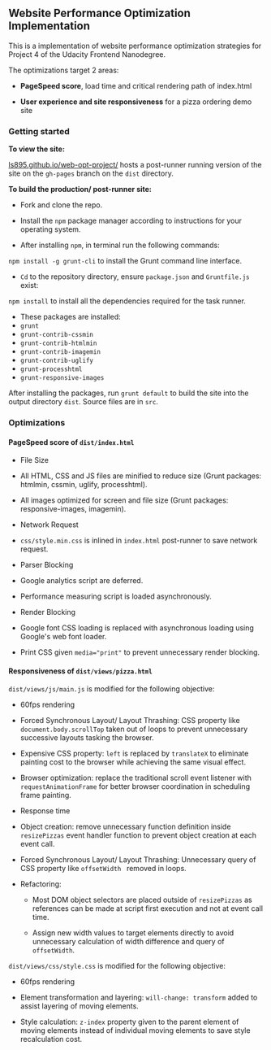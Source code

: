 ## Website Performance Optimization Implementation
This is a implementation of website performance optimization strategies for Project 4 of the Udacity Frontend Nanodegree.

The optimizations target 2 areas:

* __PageSpeed score__, load time and critical rendering path of index.html

* __User experience and site responsiveness__ for a pizza ordering demo site

### Getting started
__To view the site:__

[ls895.github.io/web-opt-project/](http://ls895.github.io/web-opt-project/) hosts a post-runner running version of the site on the `gh-pages` branch on the `dist` directory.

__To build the production/ post-runner site:__

* Fork and clone the repo.

* Install the `npm` package manager according to instructions for your operating system.

* After installing `npm`, in terminal run the following commands:

`npm install -g grunt-cli` to install the Grunt command line interface.

* `Cd` to the repository directory, ensure `package.json` and `Gruntfile.js` exist:

`npm install` to install all the dependencies required for the task runner.

* These packages are installed:
 * `grunt`
 * `grunt-contrib-cssmin`
 * `grunt-contrib-htmlmin`
 * `grunt-contrib-imagemin`
 * `grunt-contrib-uglify`
 * `grunt-processhtml`
 * `grunt-responsive-images`

After installing the packages, run `grunt default` to build the site into the output directory `dist`. Source files are in `src`.

### Optimizations

#### PageSpeed score of `dist/index.html`

* File Size
 * All HTML, CSS and JS files are minified to reduce size (Grunt packages: htmlmin, cssmin, uglify, processhtml).

 * All images optimized for screen and file size (Grunt packages: responsive-images, imagemin).

* Network Request
 * `css/style.min.css` is inlined in `index.html` post-runner to save network request.

* Parser Blocking
 * Google analytics script are deferred.

 * Performance measuring script is loaded asynchronously.

* Render Blocking
 * Google font CSS loading is replaced with asynchronous loading using Google's web font loader.

 * Print CSS given `media="print"` to prevent unnecessary render blocking.

#### Responsiveness of `dist/views/pizza.html`

`dist/views/js/main.js` is modified for the following objective:

* 60fps rendering
 * Forced Synchronous Layout/ Layout Thrashing: CSS property like `document.body.scrollTop` taken out of loops to prevent unnecessary successive layouts tasking the browser.

 * Expensive CSS property: `left` is replaced by `translateX` to eliminate painting cost to the browser while achieving the same visual effect.

 * Browser optimization: replace the traditional scroll event listener with `requestAnimationFrame` for better browser coordination in scheduling frame painting.


* Response time
 * Object creation: remove unnecessary function definition inside `resizePizzas` event handler function to prevent object creation at each event call.

 * Forced Synchronous Layout/ Layout Thrashing: Unnecessary query of CSS property like `offsetWidth ` removed in loops.

 * Refactoring: 
    * Most DOM object selectors are placed outside of `resizePizzas` as references can be made at script first execution and not at event call time.

    * Assign new width values to target elements directly to avoid unnecessary calculation of width difference and query of `offsetWidth`.

`dist/views/css/style.css` is modified for the following objective:

* 60fps rendering
 * Element transformation and layering: `will-change: transform` added to assist layering of moving elements.

 * Style calculation: `z-index` property given to the parent element of moving elements instead of individual moving elements to save style recalculation cost.
 